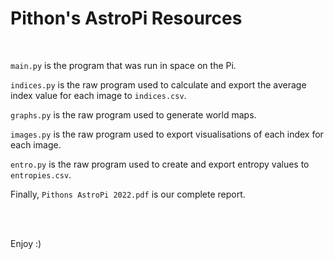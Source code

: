 # Pithon's AstroPi Resources

<br>

`main.py` is the program that was run in space on the Pi.

`indices.py` is the raw program used to calculate and export the average index value for each image to `indices.csv`.

`graphs.py` is the raw program used to generate world maps.

`images.py` is the raw program used to export visualisations of each index for each image.

`entro.py` is the raw program used to create and export entropy values to `entropies.csv`.

Finally, `Pithons AstroPi 2022.pdf` is our complete report.


<br>
<br>


Enjoy :)

